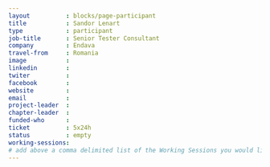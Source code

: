 ```yaml
---
layout          : blocks/page-participant
title           : Sandor Lenart
type            : participant
job-title       : Senior Tester Consultant
company         : Endava
travel-from     : Romania
image           :
linkedin        :
twiter          :
facebook        :
website         :
email           :
project-leader  :
chapter-leader  :
funded-who      :
ticket          : 5x24h
status          : empty
working-sessions:
# add above a comma delimited list of the Working Sessions you would like to attend (use the session's title)
---
```


<!-- put more details about participant here -->
